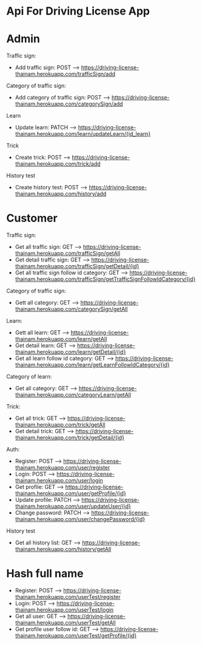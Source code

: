 
# Api For Driving License App
# Admin
Traffic sign:
- Add traffic sign: POST --> https://driving-license-thainam.herokuapp.com/trafficSign/add

Category of traffic sign:
- Add category of traffic sign: POST --> https://driving-license-thainam.herokuapp.com/categorySign/add

Learn
- Update learn: PATCH --> https://driving-license-thainam.herokuapp.com/learn/updateLearn/{id_learn}

Trick
- Create trick: POST --> https://driving-license-thainam.herokuapp.com/trick/add

History test
- Create history test: POST --> https://driving-license-thainam.herokuapp.com/history/add

# Customer
Traffic sign:
- Get all traffic sign: GET --> https://driving-license-thainam.herokuapp.com/trafficSign/getAll
- Get detail traffic sign: GET --> https://driving-license-thainam.herokuapp.com/trafficSign/getDetail/{id}
- Get all traffic sign follow id category: GET --> https://driving-license-thainam.herokuapp.com/trafficSign/getTrafficSignFollowIdCategory/{id}

Category of traffic sign:
- Gett all category: GET --> https://driving-license-thainam.herokuapp.com/categorySign/getAll

Learn:
- Gett all learn: GET --> https://driving-license-thainam.herokuapp.com/learn/getAll
- Get detail learn: GET --> https://driving-license-thainam.herokuapp.com/learn/getDetail/{id}
- Get all learn follow id category: GET --> https://driving-license-thainam.herokuapp.com/learn/getLearnFollowIdCategory/{id}

Category of learn:
- Get all category: GET --> https://driving-license-thainam.herokuapp.com/categoryLearn/getAll

Trick:
- Get all trick: GET --> https://driving-license-thainam.herokuapp.com/trick/getAll
- Get detail trick: GET --> https://driving-license-thainam.herokuapp.com/trick/getDetail/{id}

Auth:
- Register: POST --> https://driving-license-thainam.herokuapp.com/user/register
- Login: POST --> https://driving-license-thainam.herokuapp.com/user/login
- Get profile: GET --> https://driving-license-thainam.herokuapp.com/user/getProfile/{id}
- Update profile: PATCH --> https://driving-license-thainam.herokuapp.com/user/updateUser/{id}
- Change password: PATCH --> https://driving-license-thainam.herokuapp.com/user/changePassword/{id}

History test
- Get all history list: GET --> https://driving-license-thainam.herokuapp.com/history/getAll

# Hash full name
- Register: POST --> https://driving-license-thainam.herokuapp.com/userTest/register
- Login: POST --> https://driving-license-thainam.herokuapp.com/userTest/login
- Get all user: GET --> https://driving-license-thainam.herokuapp.com/userTest/getAll
- Get profile user follow id: GET --> https://driving-license-thainam.herokuapp.com/userTest/getProfile/{id}

